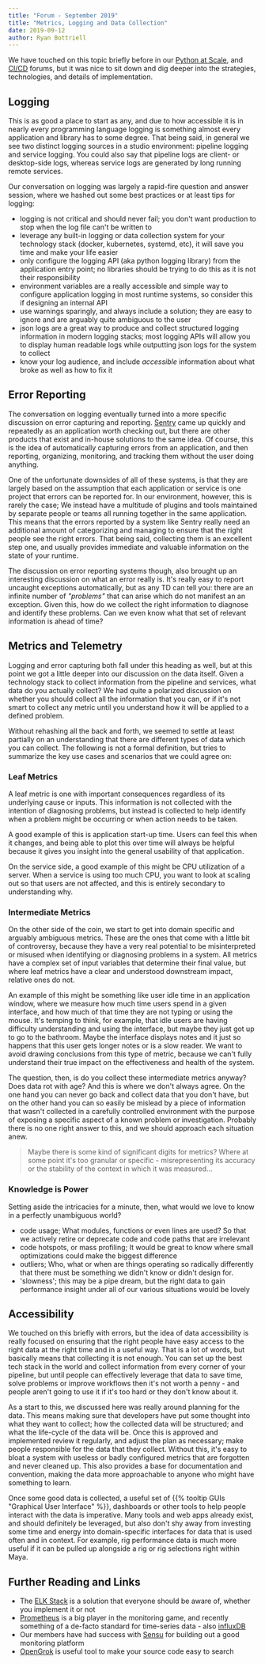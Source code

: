 ```yaml
---
title: "Forum - September 2019"
title: "Metrics, Logging and Data Collection"
date: 2019-09-12
author: Ryan Bottriell
---
```


We have touched on this topic briefly before in our [Python at Scale](/posts/2019-06-27-python-at-scale), and [CI/CD](/posts/2019-06-01-ci-cd) forums, but it was nice to sit down and dig deeper into the strategies, technologies, and details of implementation.

## Logging

This is as good a place to start as any, and due to how accessible it is in nearly every programming language logging is something almost every application and library has to some degree. That being said, in general we see two distinct logging sources in a studio environment: pipeline logging and service logging. You could also say that pipeline logs are client- or desktop-side logs, whereas service logs are generated by long running remote services.

Our conversation on logging was largely a rapid-fire question and answer session, where we hashed out some best practices or at least tips for logging:

- logging is not critical and should never fail; you don't want production to stop when the log file can't be written to
- leverage any built-in logging or data collection system for your technology stack (docker, kubernetes, systemd, etc), it will save you time and make your life easier
- only configure the logging API (aka python logging library) from the application entry point; no libraries should be trying to do this as it is not their responsibility
- environment variables are a really accessible and simple way to configure application logging in most runtime systems, so consider this if designing an internal API
- use warnings sparingly, and always include a solution; they are easy to ignore and are arguably quite ambiguous to the user
- json logs are a great way to produce and collect structured logging information in modern logging stacks; most logging APIs will allow you to display human readable logs while outputting json logs for the system to collect
- know your log audience, and include _accessible_ information about what broke as well as how to fix it

## Error Reporting

The conversation on logging eventually turned into a more specific discussion on error capturing and reporting. [Sentry](https://sentry.io) came up quickly and repeatedly as an application worth checking out, but there are other products that exist and in-house solutions to the same idea. Of course, this is the idea of automatically capturing errors from an application, and then reporting, organizing, monitoring, and tracking them without the user doing anything.

One of the unfortunate downsides of all of these systems, is that they are largely based on the assumption that each application or service is one project that errors can be reported for. In our environment, however, this is rarely the case; We instead have a multitude of plugins and tools maintained by separate people or teams all running together in the same application. This means that the errors reported by a system like Sentry really need an additional amount of categorizing and managing to ensure that the right people see the right errors. That being said, collecting them is an excellent step one, and usually provides immediate and valuable information on the state of your runtime.

The discussion on error reporting systems though, also brought up an interesting discussion on what an error really is. It's really easy to report uncaught exceptions automatically, but as any TD can tell you: there are an infinite number of _"problems"_ that can arise which do not manifest an an exception. Given this, how do we collect the right information to diagnose and identify these problems. Can we even know what that set of relevant information is ahead of time?

## Metrics and Telemetry

Logging and error capturing both fall under this heading as well, but at this point we got a little deeper into our discussion on the data itself. Given a technology stack to collect information from the pipeline and services, what data do you actually collect? We had quite a polarized discussion on whether you should collect all the information that you can, or if it's not smart to collect any metric until you understand how it will be applied to a defined problem.

Without rehashing all the back and forth, we seemed to settle at least partially on an understanding that there are different types of data which you can collect. The following is not a formal definition, but tries to summarize the key use cases and scenarios that we could agree on:

### Leaf Metrics

A leaf metric is one with important consequences regardless of its underlying cause or inputs. This information is not collected with the intention of diagnosing problems, but instead is collected to help identify when a problem might be occurring or when action needs to be taken.

A good example of this is application start-up time. Users can feel this when it changes, and being able to plot this over time will always be helpful because it gives you insight into the general usability of that application.

On the service side, a good example of this might be CPU utilization of a server. When a service is using too much CPU, you want to look at scaling out so that users are not affected, and this is entirely secondary to understanding why.

### Intermediate Metrics

On the other side of the coin, we start to get into domain specific and arguably ambiguous metrics. These are the ones that come with a little bit of controversy, because they have a very real potential to be misinterpreted or misused when identifying or diagnosing problems in a system. All metrics have a complex set of input variables that determine their final value, but where leaf metrics have a clear and understood downstream impact, relative ones do not.

An example of this might be something like user idle time in an application window, where we measure how much time users spend in a given interface, and how much of that time they are not typing or using the mouse. It's temping to think, for example, that idle users are having difficulty understanding and using the interface, but maybe they just got up to go to the bathroom. Maybe the interface displays notes and it just so happens that this user gets longer notes or is a slow reader. We want to avoid drawing conclusions from this type of metric, because we can't fully understand their true impact on the effectiveness and health of the system.

The question, then, is do you collect these intermediate metrics anyway? Does data rot with age? And this is where we don't always agree. On the one hand you can never go back and collect data that you don't have, but on the other hand you can so easily be mislead by a piece of information that wasn't collected in a carefully controlled environment with the purpose of exposing a specific aspect of a known problem or investigation. Probably there is no one right answer to this, and we should approach each situation anew.

> Maybe there is some kind of significant digits for metrics? Where at some point it's too granular or specific - misrepresenting its accuracy or the stability of the context in which it was measured...

### Knowledge is Power

Setting aside the intricacies for a minute, then, what would we love to know in a perfectly unambiguous world?

- code usage; What modules, functions or even lines are used? So that we actively retire or deprecate code and code paths that are irrelevant
- code hotspots, or mass profiling; It would be great to know where small optimizations could make the biggest difference
- outliers; Who, what or when are things operating so radically differently that there must be something we didn't know or didn't design for.
- 'slowness'; this may be a pipe dream, but the right data to gain performance insight under all of our various situations would be lovely

## Accessibility

We touched on this briefly with errors, but the idea of data accessibility is really focused on ensuring that the right people have easy access to the right data at the right time and in a useful way. That is a lot of words, but basically means that collecting it is not enough. You can set up the best tech stack in the world and collect information from every corner of your pipeline, but until people can effectively leverage that data to save time, solve problems or improve workflows then it's not worth a penny - and people aren't going to use it if it's too hard or they don't know about it.

As a start to this, we discussed here was really around planning for the data. This means making sure that developers have put some thought into what they want to collect; how the collected data will be structured; and what the life-cycle of the data will be. Once this is approved and implemented review it regularly, and adjust the plan as necessary; make people responsible for the data that they collect. Without this, it's easy to bloat a system with useless or badly configured metrics that are forgotten and never cleaned up. This also provides a base for documentation and convention, making the data more approachable to anyone who might have something to learn.

Once some good data is collected, a useful set of {{% tooltip GUIs "Graphical User Interface" %}}, dashboards or other tools to help people interact with the data is imperative. Many tools and web apps already exist, and should definitely be leveraged, but also don't shy away from investing some time and energy into domain-specific interfaces for data that is used often and in context. For example, rig performance data is much more useful if it can be pulled up alongside a rig or rig selections right within Maya.

## Further Reading and Links

- The [ELK Stack](https://www.elastic.co/what-is/elk-stack) is a solution that everyone should be aware of, whether you implement it or not
- [Prometheus](https://prometheus.io/) is a big player in the monitoring game, and recently something of a de-facto standard for time-series data - also [influxDB](https://www.influxdata.com/)
- Our members have had success with [Sensu](https://sensu.io/) for building out a good monitoring platform
- [OpenGrok](https://oracle.github.io/opengrok/) is useful tool to make your source code easy to search
